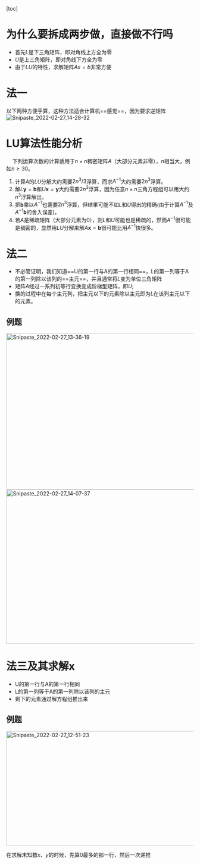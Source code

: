 [toc]
# 为什么要拆成两步做，直接做不行吗

- 首先$L$是下三角矩阵，即对角线上方全为零
- $U$是上三角矩阵，即对角线下方全为零
- 由于$LU$的特性，求解矩阵$Ax=b$非常方便

# 法一
以下两种方便手算，这种方法适合计算机==感觉==，因为要求逆矩阵
![Snipaste_2022-02-27_14-28-32](https://gitee.com/empolal/blog-image/raw/master/stm32/Snipaste_2022-02-27_14-28-32.png)

# LU算法性能分析
$\quad$下列运算次数的计算适用于$n\times n$稠密矩阵$A$（大部分元素非零），$n$相当大，例如$n\geq 30$。
1. 计算$A$的$LU$分解大约需要$2n^{3}/3$浮算，而求$A^{-1}$大约需要$2n^{3}$浮算。
2. 解$L\mathbf{y}=\mathbf{b}$和$U\mathbf{x}=\mathbf{y}$大约需要$2n^{3}$浮算，因为任意$n\times n$三角方程组可以用大约$n^{3}$浮算解出。
3. 把$\mathbf{b}$乘以$A^{-1}$也需要$2n^{3}$浮算，但结果可能不如$L$和$U$得出的精确(由于计算$A^{-1}$及$A^{-1}\mathbf{b}$的舍入误差)。
4. 若$A$是稀疏矩阵（大部分元素为0），则$L$和$U$可能也是稀疏的，然而$A^{-1}$很可能是稠密的，显然用$LU$分解来解$A\mathbf{x}=\mathbf{b}$很可能比用$A^{-1}$快很多。 


# 法二

- 不必管证明，我们知道==U的第一行与A的第一行相同==，L的第一列等于A的第一列除以该列的==主元==，并且通常将$L$变为单位三角矩阵
- 矩阵$A$经过一系列初等行变换变成阶梯型矩阵，即$U$;
- 换的过程中在每个主元列，把主元以下的元素除以主元即为$L$在该列主元以下的元素。

## 例题

<img src="https://gitee.com/empolal/blog-image/raw/master/stm32/Snipaste_2022-02-27_13-36-19.png" alt="Snipaste_2022-02-27_13-36-19" width="578" height="420">

<img src="https://gitee.com/empolal/blog-image/raw/master/stm32/Snipaste_2022-02-27_14-07-37.png" alt="Snipaste_2022-02-27_14-07-37" width="578" height="414">

# 法三及其求解x

- U的第一行与A的第一行相同
- L的第一列等于A的第一列除以该列的主元
- 剩下的元素通过解方程组推出来

## 例题

<img src="https://gitee.com/empolal/blog-image/raw/master/stm32/Snipaste_2022-02-27_12-51-23.png" alt="Snipaste_2022-02-27_12-51-23" width="507" height="308" class="jop-noMdConv">

在求解未知数$x、y$的时候，先算0最多的那一行，然后一次递推